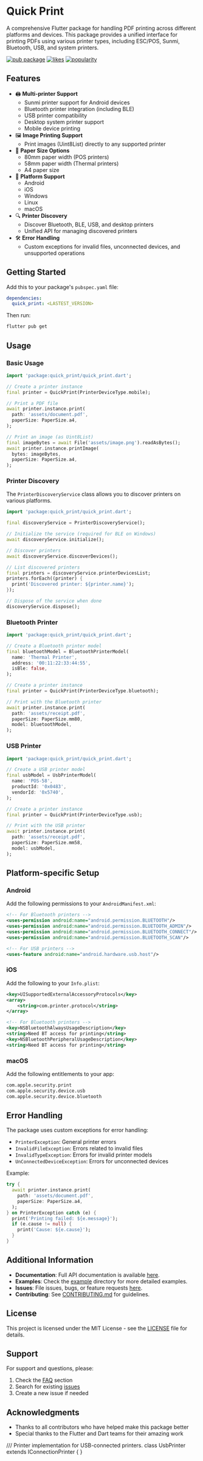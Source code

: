 <!-- 
This README describes the package. If you publish this package to pub.dev,
this README's contents appear on the landing page for your package.

For information about how to write a good package README, see the guide for
[writing package pages](https://dart.dev/tools/pub/writing-package-pages). 

For general information about developing packages, see the Dart guide for
[creating packages](https://dart.dev/guides/libraries/create-packages)
and the Flutter guide for
[developing packages and plugins](https://flutter.dev/to/develop-packages). 
-->

# Quick Print

A comprehensive Flutter package for handling PDF printing across different platforms and devices. This package provides a unified interface for printing PDFs using various printer types, including ESC/POS, Sunmi, Bluetooth, USB, and system printers.

[![pub package](https://img.shields.io/pub/v/quick_print.svg)](https://pub.dev/packages/quick_print)
[![likes](https://img.shields.io/pub/likes/quick_print)](https://pub.dev/packages/quick_print/score)
[![popularity](https://img.shields.io/pub/popularity/quick_print)](https://pub.dev/packages/quick_print/score)

## Features

- 🖨️ **Multi-printer Support**
  - Sunmi printer support for Android devices
  - Bluetooth printer integration (including BLE)
  - USB printer compatibility
  - Desktop system printer support
  - Mobile device printing
- 🖼️ **Image Printing Support**
  - Print images (Uint8List) directly to any supported printer
- 📄 **Paper Size Options**
  - 80mm paper width (POS printers)
  - 58mm paper width (Thermal printers)
  - A4 paper size
- 🎯 **Platform Support**
  - Android
  - iOS
  - Windows
  - Linux
  - macOS
- 🔍 **Printer Discovery**
  - Discover Bluetooth, BLE, USB, and desktop printers
  - Unified API for managing discovered printers
- 🛠️ **Error Handling**
  - Custom exceptions for invalid files, unconnected devices, and unsupported operations

## Getting Started

Add this to your package's `pubspec.yaml` file:

```yaml
dependencies:
  quick_print: <LASTEST_VERSION>
```

Then run:
```bash
flutter pub get
```

## Usage

### Basic Usage

```dart
import 'package:quick_print/quick_print.dart';

// Create a printer instance
final printer = QuickPrint(PrinterDeviceType.mobile);

// Print a PDF file
await printer.instance.print(
  path: 'assets/document.pdf',
  paperSize: PaperSize.a4,
);

// Print an image (as Uint8List)
final imageBytes = await File('assets/image.png').readAsBytes();
await printer.instance.printImage(
  bytes: imageBytes,
  paperSize: PaperSize.a4,
);
```

### Printer Discovery

The `PrinterDiscoveryService` class allows you to discover printers on various platforms.

```dart
import 'package:quick_print/quick_print.dart';

final discoveryService = PrinterDiscoveryService();

// Initialize the service (required for BLE on Windows)
await discoveryService.initialize();

// Discover printers
await discoveryService.discoverDevices();

// List discovered printers
final printers = discoveryService.printerDevicesList;
printers.forEach((printer) {
  print('Discovered printer: ${printer.name}');
});

// Dispose of the service when done
discoveryService.dispose();
```

### Bluetooth Printer

```dart
import 'package:quick_print/quick_print.dart';

// Create a Bluetooth printer model
final bluetoothModel = BluetoothPrinterModel(
  name: 'Thermal Printer',
  address: '00:11:22:33:44:55',
  isBle: false,
);

// Create a printer instance
final printer = QuickPrint(PrinterDeviceType.bluetooth);

// Print with the Bluetooth printer
await printer.instance.print(
  path: 'assets/receipt.pdf',
  paperSize: PaperSize.mm80,
  model: bluetoothModel,
);
```

### USB Printer

```dart
import 'package:quick_print/quick_print.dart';

// Create a USB printer model
final usbModel = UsbPrinterModel(
  name: 'POS-58',
  productId: '0x0483',
  vendorId: '0x5740',
);

// Create a printer instance
final printer = QuickPrint(PrinterDeviceType.usb);

// Print with the USB printer
await printer.instance.print(
  path: 'assets/receipt.pdf',
  paperSize: PaperSize.mm58,
  model: usbModel,
);
```

## Platform-specific Setup

### Android

Add the following permissions to your `AndroidManifest.xml`:

```xml
<!-- For Bluetooth printers -->
<uses-permission android:name="android.permission.BLUETOOTH"/>
<uses-permission android:name="android.permission.BLUETOOTH_ADMIN"/>
<uses-permission android:name="android.permission.BLUETOOTH_CONNECT"/>
<uses-permission android:name="android.permission.BLUETOOTH_SCAN"/>

<!-- For USB printers -->
<uses-feature android:name="android.hardware.usb.host"/>
```

### iOS

Add the following to your `Info.plist`:

```xml
<key>UISupportedExternalAccessoryProtocols</key>
<array>
    <string>com.printer.protocol</string>
</array>

<!-- For Bluetooth printers -->
<key>NSBluetoothAlwaysUsageDescription</key>
<string>Need BT access for printing</string>
<key>NSBluetoothPeripheralUsageDescription</key>
<string>Need BT access for printing</string>
```

### macOS

Add the following entitlements to your app:

```xml
com.apple.security.print
com.apple.security.device.usb
com.apple.security.device.bluetooth
```

## Error Handling

The package uses custom exceptions for error handling:

- `PrinterException`: General printer errors
- `InvalidFileException`: Errors related to invalid files
- `InvalidTypeException`: Errors for invalid printer models
- `UnConnectedDeviceException`: Errors for unconnected devices

Example:

```dart
try {
  await printer.instance.print(
    path: 'assets/document.pdf',
    paperSize: PaperSize.a4,
  );
} on PrinterException catch (e) {
  print('Printing failed: ${e.message}');
  if (e.cause != null) {
    print('Cause: ${e.cause}');
  }
}
```

## Additional Information

- **Documentation**: Full API documentation is available [here](https://pub.dev/documentation/quick_print/latest/).
- **Examples**: Check the [example](example) directory for more detailed examples.
- **Issues**: File issues, bugs, or feature requests [here](https://github.com/YousefMohamed6/quick_print/issues).
- **Contributing**: See [CONTRIBUTING.md](CONTRIBUTING.md) for guidelines.

## License

This project is licensed under the MIT License - see the [LICENSE](LICENSE) file for details.

## Support

For support and questions, please:
1. Check the [FAQ](https://github.com/YousefMohamed6/quick_print/wiki/FAQ) section
2. Search for existing [issues](https://github.com/YousefMohamed6/quick_print/issues)
3. Create a new issue if needed

## Acknowledgments

- Thanks to all contributors who have helped make this package better
- Special thanks to the Flutter and Dart teams for their amazing work

/// Printer implementation for USB-connected printers.
class UsbPrinter extends IConnectionPrinter {
}